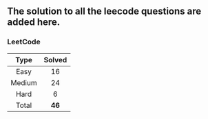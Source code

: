 ## The solution to all the leecode questions are added here.


### LeetCode

| Type   | Solved |
|:------:|:------:|
| Easy   | 16     |
| Medium | 24     |
| Hard   | 6      |
| Total  |**46**  |


